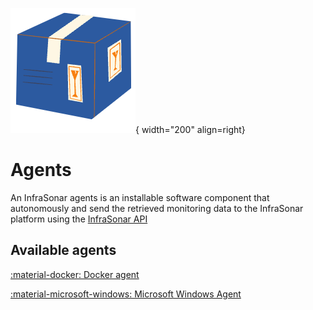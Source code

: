 ![Software Package](../../../images/software_package.png){ width="200" align=right}

# Agents

An InfraSonar agents is an installable software component that autonomously and send the retrieved monitoring data to the InfraSonar platform using the [InfraSonar API](../../../api/asset/insert-check-data.md)

## Available agents

[:material-docker: Docker agent](docker.md)
  
[:material-microsoft-windows: Microsoft Windows Agent](microsoft_windows.md)
